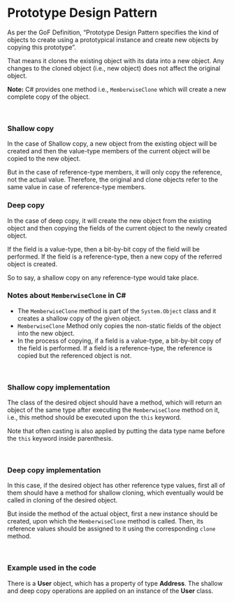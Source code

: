 <h1>Prototype Design Pattern</h1>

<p>As per the GoF Definition, “Prototype Design Pattern specifies the kind of objects to create using a prototypical instance and create new objects by copying this prototype”. </p>
<p>That means it clones the existing object with its data into a new object. Any changes to the cloned object (i.e., new object) does not affect the original object.</p>
<p><strong>Note:</strong> C# provides one method i.e., <code>MemberwiseClone</code> which will create a new complete copy of the object.</p>

<br />

<h3>Shallow copy</h3>
<p>In the case of Shallow copy, a new object from the existing object will be created and then the value-type members of the current object will be copied to the new object.</p>
<p>But in the case of reference-type members, it will only copy the reference, not the actual value. Therefore, the original and clone objects refer to the same value in case of reference-type members.</p>

<h3>Deep copy</h3>
<p>In the case of deep copy, it will create the new object from the existing object and then copying the fields of the current object to the newly created object.</p>
<p>If the field is a value-type, then a bit-by-bit copy of the field will be performed. If the field is a reference-type, then a new copy of the referred object is created.</p>
<p>So to say, a shallow copy on any reference-type would take place.</p>

<h3>Notes about <code>MemberwiseClone</code> in C#</h3>

*	The <code>MemberwiseClone</code> method is part of the <code>System.Object</code> class and it creates a shallow copy of the given object. 
*	<code>MemberwiseClone</code> Method only copies the non-static fields of the object into the new object.
*	In the process of copying, if a field is a value-type, a bit-by-bit copy of the field is performed. If a field is a reference-type, the reference is copied but the referenced object is not.

<br />

<h3><strong>Shallow copy implementation</strong></h3>
<p>The class of the desired object should have a method, which will return an object of the same type after executing the <code>MemberwiseClone</code> method on it, i.e., this method should be executed upon the <code>this</code> keyword.</p>
<p>Note that often casting is also applied by putting the data type name before the <code>this</code> keyword inside parenthesis.</p>    

<br />

<h3><strong>Deep copy implementation</strong></h3>
<p>In this case, if the desired object has other reference type values, first all of them should have a method for shallow cloning, which eventually would be called in cloning of the desired object.</p>
<p>But inside the method of the actual object, first a new instance should be created, upon which the <code>MemberwiseClone</code> method is called. Then, its reference values should be assigned to it using the corresponding <code>clone</code> method.</p>

<br />

<h3><strong>Example used in the code</strong></h3>
<p>There is a <strong>User</strong> object, which has a property of type <strong>Address</strong>. The shallow and deep copy operations are applied on an instance of the <strong>User</strong> class.</p>
